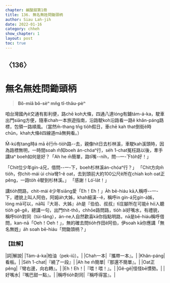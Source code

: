 ```yaml
---
chapter: 鹹酸甜第1冊
title: 136. 無名無姓問鋤頭柄
author: Siau Lah-jih
date: 2022-01-16
category: chheh
show_chapter: 1
layout: post
toc: true
---
```

  
## 〈136〉
# 無名無姓問鋤頭柄
>**Bô-miâ bô-sèⁿ mn̄g tî-thâu-pèⁿ**

咱台灣國內ê交通有影利便，路chē koh大條，四通八達lóng有鋪tám-á-ka，駛車出門siāng方便，隨車chah一本旅遊指南，沿路駛koh沿路看一路ê khăn-páng路標，包領一路順風。（當然m̄-thang tn̄g tio̍h假日，車chē kah that倒街ê時chūn，khah大條ê四線道mā無夠看。）

M̄-kú有tang時á mā ē行m̄-tio̍h路--去，親像hit日去杉林溪，車駛kah溪頭時，因為路標無明，一時間soah m̄知boeh án-chóaⁿ行，se̍h 1-chat冤枉路以後，牽手講taⁿ boeh如何是好？「Ah he m̄簡單，路tī嘴--ni̍h，問--一-下to̍h好！」

「Chit位少年gín-á兄，借問--一-下，boeh杉林溪án-chóaⁿ行？」
「Chit方向m̄ tio̍h，你chit-mái ùi chia彎1-ê oat，去到頭前大約100公尺ê所在chiah koh oat正pêng，一路to̍h ē駛到杉林溪。」
「感謝！Ló͘-la̍t！」

講tio̍h問路，chit-mái ê少年siāng愛「Eh！Eh！」A̍h bē-hiáu kā人稱呼--一-下，禮貌上叫人阿伯，阿姆a̍h大姊，khah細漢--ê，稱呼in gín-á兄gín-á姊，lóng mā可以，nā叫『大哥、大姊』a̍h是『伯伯、叔叔』tī庄腳所在可能ē hō͘人聽tio̍h gê-gê，總講一句，出門thit-thô，chhōe路問路，tio̍h ài好嘴水，有禮貌，稱呼tio̍h對同（tùi-tâng），án-ne人自然歡喜kā你指點明路，nā是bē-hiáu稱呼借問，kan-nā「Oeh！Oeh！」，無的確去問tio̍h作田ê阿伯，伊soah kā你應講「無名無姓」a̍h soah bē-hiáu「問鋤頭柄？」

### 【註解】

|詞|解說|
|Tám-á-ka|柏油（pek-iû）。|
|Chah一本|『攜帶一本』。|
|Khăn-páng|看板。|
|Se̍h 1-chat|『繞了一段』|
|Ah he m̄簡單|『那還不簡單』。|
|Oat正pêng|『彎右邊，向右轉』。|
|Eh！Eh！|『喂！喂！』。|
|Gê-gê|怪怪bē慣勢。|
|好嘴水|『嘴巴甜一點』。|
|稱呼tio̍h對同|『稱呼得當』。|
